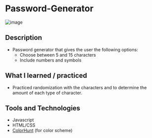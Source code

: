 # Password-Generator

![image](https://github.com/user-attachments/assets/88901fb1-4543-4b32-8ff2-45bb32d16b00)

## Description
- Password generator that gives the user the following options:
    - Choose between 5 and 15 characters
    - Include numbers and symbols
## What I learned / practiced
- Practiced randomization with the characters and to determine the amount of each type of character.
## Tools and Technologies
- Javascript
- HTML/CSS
- [ColorHunt](https://colorhunt.co) (for color scheme)
